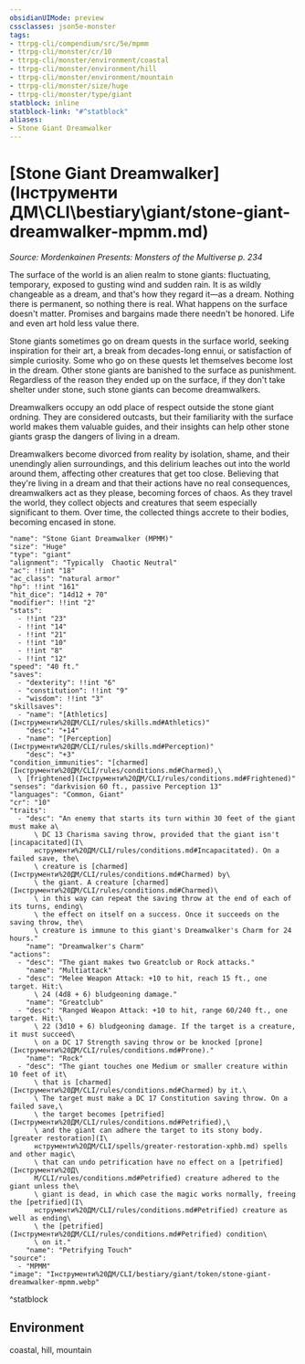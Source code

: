 ```yaml
---
obsidianUIMode: preview
cssclasses: json5e-monster
tags:
- ttrpg-cli/compendium/src/5e/mpmm
- ttrpg-cli/monster/cr/10
- ttrpg-cli/monster/environment/coastal
- ttrpg-cli/monster/environment/hill
- ttrpg-cli/monster/environment/mountain
- ttrpg-cli/monster/size/huge
- ttrpg-cli/monster/type/giant
statblock: inline
statblock-link: "#^statblock"
aliases:
- Stone Giant Dreamwalker
---
```

# [Stone Giant Dreamwalker](Інструменти ДМ\CLI\bestiary\giant/stone-giant-dreamwalker-mpmm.md)
*Source: Mordenkainen Presents: Monsters of the Multiverse p. 234*  

The surface of the world is an alien realm to stone giants: fluctuating, temporary, exposed to gusting wind and sudden rain. It is as wildly changeable as a dream, and that's how they regard it—as a dream. Nothing there is permanent, so nothing there is real. What happens on the surface doesn't matter. Promises and bargains made there needn't be honored. Life and even art hold less value there.

Stone giants sometimes go on dream quests in the surface world, seeking inspiration for their art, a break from decades-long ennui, or satisfaction of simple curiosity. Some who go on these quests let themselves become lost in the dream. Other stone giants are banished to the surface as punishment. Regardless of the reason they ended up on the surface, if they don't take shelter under stone, such stone giants can become dreamwalkers.

Dreamwalkers occupy an odd place of respect outside the stone giant ordning. They are considered outcasts, but their familiarity with the surface world makes them valuable guides, and their insights can help other stone giants grasp the dangers of living in a dream.

Dreamwalkers become divorced from reality by isolation, shame, and their unendingly alien surroundings, and this delirium leaches out into the world around them, affecting other creatures that get too close. Believing that they're living in a dream and that their actions have no real consequences, dreamwalkers act as they please, becoming forces of chaos. As they travel the world, they collect objects and creatures that seem especially significant to them. Over time, the collected things accrete to their bodies, becoming encased in stone.

```statblock
"name": "Stone Giant Dreamwalker (MPMM)"
"size": "Huge"
"type": "giant"
"alignment": "Typically  Chaotic Neutral"
"ac": !!int "18"
"ac_class": "natural armor"
"hp": !!int "161"
"hit_dice": "14d12 + 70"
"modifier": !!int "2"
"stats":
  - !!int "23"
  - !!int "14"
  - !!int "21"
  - !!int "10"
  - !!int "8"
  - !!int "12"
"speed": "40 ft."
"saves":
  - "dexterity": !!int "6"
  - "constitution": !!int "9"
  - "wisdom": !!int "3"
"skillsaves":
  - "name": "[Athletics](Інструменти%20ДМ/CLI/rules/skills.md#Athletics)"
    "desc": "+14"
  - "name": "[Perception](Інструменти%20ДМ/CLI/rules/skills.md#Perception)"
    "desc": "+3"
"condition_immunities": "[charmed](Інструменти%20ДМ/CLI/rules/conditions.md#Charmed),\
  \ [frightened](Інструменти%20ДМ/CLI/rules/conditions.md#Frightened)"
"senses": "darkvision 60 ft., passive Perception 13"
"languages": "Common, Giant"
"cr": "10"
"traits":
  - "desc": "An enemy that starts its turn within 30 feet of the giant must make a\
      \ DC 13 Charisma saving throw, provided that the giant isn't [incapacitated](І\
      нструменти%20ДМ/CLI/rules/conditions.md#Incapacitated). On a failed save, the\
      \ creature is [charmed](Інструменти%20ДМ/CLI/rules/conditions.md#Charmed) by\
      \ the giant. A creature [charmed](Інструменти%20ДМ/CLI/rules/conditions.md#Charmed)\
      \ in this way can repeat the saving throw at the end of each of its turns, ending\
      \ the effect on itself on a success. Once it succeeds on the saving throw, the\
      \ creature is immune to this giant's Dreamwalker's Charm for 24 hours."
    "name": "Dreamwalker's Charm"
"actions":
  - "desc": "The giant makes two Greatclub or Rock attacks."
    "name": "Multiattack"
  - "desc": "Melee Weapon Attack: +10 to hit, reach 15 ft., one target. Hit:\
      \ 24 (4d8 + 6) bludgeoning damage."
    "name": "Greatclub"
  - "desc": "Ranged Weapon Attack: +10 to hit, range 60/240 ft., one target. Hit:\
      \ 22 (3d10 + 6) bludgeoning damage. If the target is a creature, it must succeed\
      \ on a DC 17 Strength saving throw or be knocked [prone](Інструменти%20ДМ/CLI/rules/conditions.md#Prone)."
    "name": "Rock"
  - "desc": "The giant touches one Medium or smaller creature within 10 feet of it\
      \ that is [charmed](Інструменти%20ДМ/CLI/rules/conditions.md#Charmed) by it.\
      \ The target must make a DC 17 Constitution saving throw. On a failed save,\
      \ the target becomes [petrified](Інструменти%20ДМ/CLI/rules/conditions.md#Petrified),\
      \ and the giant can adhere the target to its stony body. [greater restoration](І\
      нструменти%20ДМ/CLI/spells/greater-restoration-xphb.md) spells and other magic\
      \ that can undo petrification have no effect on a [petrified](Інструменти%20Д\
      М/CLI/rules/conditions.md#Petrified) creature adhered to the giant unless the\
      \ giant is dead, in which case the magic works normally, freeing the [petrified](І\
      нструменти%20ДМ/CLI/rules/conditions.md#Petrified) creature as well as ending\
      \ the [petrified](Інструменти%20ДМ/CLI/rules/conditions.md#Petrified) condition\
      \ on it."
    "name": "Petrifying Touch"
"source":
  - "MPMM"
"image": "Інструменти%20ДМ/CLI/bestiary/giant/token/stone-giant-dreamwalker-mpmm.webp"
```
^statblock

## Environment

coastal, hill, mountain